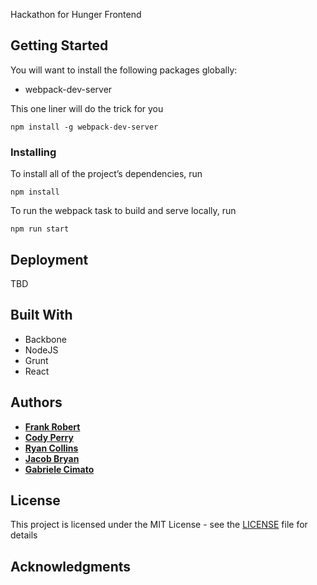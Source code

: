 Hackathon for Hunger Frontend

## Getting Started
You will want to install the following packages globally: 
* webpack-dev-server

This one liner will do the trick for you
```
npm install -g webpack-dev-server
```

### Installing
To install all of the project’s dependencies, run
```
npm install
```
To run the webpack task to build and serve locally, run
```
npm run start
```

## Deployment
TBD

## Built With
* Backbone
* NodeJS
* Grunt
* React

## Authors

* **[Frank Robert](https://github.com/OfficialPhrank)**
* **[Cody Perry](https://github.com/cperry24)**
* **[Ryan Collins](https://github.com/RyanCCollins)**
* **[Jacob Bryan](https://github.com/bryanj4)**
* **[Gabriele Cimato](https://github.com/Gabri3l)**

## License

This project is licensed under the MIT License - see the [LICENSE](LICENSE) file for details

## Acknowledgments


